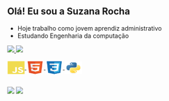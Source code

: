 ## Olá! Eu sou a Suzana Rocha
-  Hoje trabalho como jovem aprendiz administrativo
-  Estudando Engenharia da computação

<div>
  <a href= "https:github.com/suzanarocha">
  <img height= "140em" src= "https://github-readme-stats.vercel.app/api?username=suzanarocha&show_icons=true&theme=gray&include_all_comnits=true&count_private=true"/>
  <img height= "140em" src="https://github-readme-stats.vercel.app/api/top-langs/?username=suzanarocha&layout=compact&langs_count=16&theme=gray"/>
</div>
    
<div style="display: inline_block"><br>
  <img align="center" alt="Su-Js" height="30" width="40" src="https://raw.githubusercontent.com/devicons/devicon/master/icons/javascript/javascript-plain.svg">
  <img align="center" alt="Su-HTML" height="30" width="40" src="https://raw.githubusercontent.com/devicons/devicon/master/icons/html5/html5-original.svg">
  <img align="center" alt="Su-CSS" height="30" width="40" src="https://raw.githubusercontent.com/devicons/devicon/master/icons/css3/css3-original.svg">
  <img align="center" alt="Su-Python" height="30" width="40" src="https://raw.githubusercontent.com/devicons/devicon/master/icons/python/python-original.svg">
</div>

##

<div> 
  <a href="https://instagram.com/mixx_suuh" target="_blank"><img src="https://img.shields.io/badge/-Instagram-%23E4405F?style=for-the-badge&logo=instagram&logoColor=white" target="_blank"></a>
  <a href="https://www.linkedin.com/in/suzana-rocha-costa-de-souza-378395301" target="_blank"><img src="https://img.shields.io/badge/-LinkedIn-%230077B5?style=for-the-badge&logo=linkedin&logoColor=white" target="_blank"></a> 
</div>
